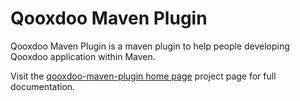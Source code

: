 [qooxdoo-maven-plugin home page]: http://qxmaven.charless.org/doku.php?id=artifacts:qooxdoo-maven-plugin

# Qooxdoo Maven Plugin

Qooxdoo Maven Plugin is a maven plugin to help people developing Qooxdoo application within Maven.

Visit the [qooxdoo-maven-plugin home page] project page for full documentation.
